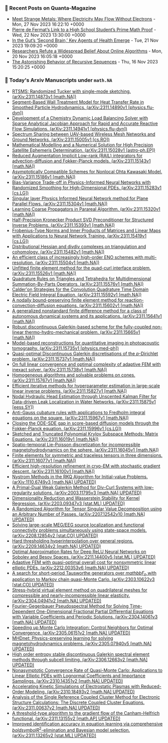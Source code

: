 ### 📝 Recent Posts on Quanta-Magazine
<!-- quanta starts -->
* <a href="https://www.quantamagazine.org/meet-strange-metals-where-electricity-may-flow-without-electrons-20231127/">Meet Strange Metals: Where Electricity May Flow Without Electrons</a> - Mon, 27 Nov 2023 16:22:10 +0000
* <a href="https://www.quantamagazine.org/pierre-de-fermats-link-to-a-high-school-students-prime-math-proof-20231122/">Pierre de Fermat’s Link to a High School Student’s Prime Math Proof</a> - Wed, 22 Nov 2023 13:30:00 +0000
* <a href="https://www.quantamagazine.org/in-the-guts-second-brain-key-agents-of-health-emerge-20231121/">In the Gut’s ‘Second Brain,’ Key Agents of Health Emerge</a> - Tue, 21 Nov 2023 19:09:20 +0000
* <a href="https://www.quantamagazine.org/researchers-refute-a-widespread-belief-about-online-algorithms-20231120/">Researchers Refute a Widespread Belief About Online Algorithms</a> - Mon, 20 Nov 2023 16:05:18 +0000
* <a href="https://www.quantamagazine.org/the-astonishing-behavior-of-recursive-sequences-20231116/">The Astonishing Behavior of Recursive Sequences</a> - Thu, 16 Nov 2023 15:20:25 +0000
<!-- quanta ends -->
### 📝 Today's Arxiv Manuscripts under ``math.NA``
<!-- arxiv-math-na starts -->
* <a href="http://arxiv.org/abs/2311.14873">RTSMS: Randomized Tucker with single-mode sketching. (arXiv:2311.14873v1 [math.NA])</a>
* <a href="http://arxiv.org/abs/2311.14890">Segment-Based Wall Treatment Model for Heat Transfer Rate in Smoothed Particle Hydrodynamics. (arXiv:2311.14890v1 [physics.flu-dyn])</a>
* <a href="http://arxiv.org/abs/2311.14941">Development of a Chemistry Dynamic Load Balancing Solver with Sparse Analytical Jacobian Approach for Rapid and Accurate Reactive Flow Simulations. (arXiv:2311.14941v1 [physics.flu-dyn])</a>
* <a href="http://arxiv.org/abs/2311.15005">Spectrum Sharing between UAV-based Wireless Mesh Networks and Ground Networks. (arXiv:2311.15005v1 [cs.RO])</a>
* <a href="http://arxiv.org/abs/2311.15028">Mathematical Modelling and a Numerical Solution for High Precision Satellite Ephemeris Determination. (arXiv:2311.15028v1 [astro-ph.EP])</a>
* <a href="http://arxiv.org/abs/2311.15143">Reduced Augmentation Implicit Low-rank (RAIL) integrators for advection-diffusion and Fokker-Planck models. (arXiv:2311.15143v1 [math.NA])</a>
* <a href="http://arxiv.org/abs/2311.15186">Asymptotically Compatible Schemes for Nonlocal Ohta Kawasaki Model. (arXiv:2311.15186v1 [math.NA])</a>
* <a href="http://arxiv.org/abs/2311.15283">Bias-Variance Trade-off in Physics-Informed Neural Networks with Randomized Smoothing for High-Dimensional PDEs. (arXiv:2311.15283v1 [cs.LG])</a>
* <a href="http://arxiv.org/abs/2311.15304">Singular layer Physics Informed Neural Network method for Plane Parallel Flows. (arXiv:2311.15304v1 [math.NA])</a>
* <a href="http://arxiv.org/abs/2311.15320">Learning Coarse Propagators in Parareal Algorithm. (arXiv:2311.15320v1 [math.NA])</a>
* <a href="http://arxiv.org/abs/2311.15393">Half-Precision Kronecker Product SVD Preconditioner for Structured Inverse Problems. (arXiv:2311.15393v1 [math.NA])</a>
* <a href="http://arxiv.org/abs/2311.15419">Frobenius-Type Norms and Inner Products of Matrices and Linear Maps with Applications to Neural Network Training. (arXiv:2311.15419v1 [cs.LG])</a>
* <a href="http://arxiv.org/abs/2311.15482">Distributional Hessian and divdiv complexes on triangulation and cohomology. (arXiv:2311.15482v1 [math.NA])</a>
* <a href="http://arxiv.org/abs/2311.15504">An efficient class of increasingly high-order ENO schemes with multi-resolution. (arXiv:2311.15504v1 [math.NA])</a>
* <a href="http://arxiv.org/abs/2311.15526">Unfitted finite element method for the quad-curl interface problem. (arXiv:2311.15526v1 [math.NA])</a>
* <a href="http://arxiv.org/abs/2311.15576">Quadrature Rules on Triangles and Tetrahedra for Multidimensional Summation-By-Parts Operators. (arXiv:2311.15576v1 [math.NA])</a>
* <a href="http://arxiv.org/abs/2311.15592">Calder'on Strategies for the Convolution Quadrature Time Domain Electric Field Integral Equation. (arXiv:2311.15592v1 [math.NA])</a>
* <a href="http://arxiv.org/abs/2311.15602">A nodally bound-preserving finite element method for reaction-convection-diffusion equations. (arXiv:2311.15602v1 [math.NA])</a>
* <a href="http://arxiv.org/abs/2311.15641">A generalized nonstandard finite difference method for a class of autonomous dynamical systems and its applications. (arXiv:2311.15641v1 [math.NA])</a>
* <a href="http://arxiv.org/abs/2311.15665">Robust discontinuous Galerkin-based scheme for the fully-coupled non-linear thermo-hydro-mechanical problem. (arXiv:2311.15665v1 [math.NA])</a>
* <a href="http://arxiv.org/abs/2311.15735">Model-based reconstructions for quantitative imaging in photoacoustic tomography. (arXiv:2311.15735v1 [physics.med-ph])</a>
* <a href="http://arxiv.org/abs/2311.15737">Quasi-optimal Discontinuous Galerkin discretisations of the $p$-Dirichlet problem. (arXiv:2311.15737v1 [math.NA])</a>
* <a href="http://arxiv.org/abs/2311.15738">On full linear convergence and optimal complexity of adaptive FEM with inexact solver. (arXiv:2311.15738v1 [math.NA])</a>
* <a href="http://arxiv.org/abs/2311.15767">Homogeneous algorithms and solvable problems on cones. (arXiv:2311.15767v1 [math.NA])</a>
* <a href="http://arxiv.org/abs/2311.15827">Efficient iterative methods for hyperparameter estimation in large-scale linear inverse problems. (arXiv:2311.15827v1 [math.NA])</a>
* <a href="http://arxiv.org/abs/2311.15875">Nodal Hydraulic Head Estimation through Unscented Kalman Filter for Data-driven Leak Localization in Water Networks. (arXiv:2311.15875v1 [eess.SY])</a>
* <a href="http://arxiv.org/abs/2311.15967">Anti-Gauss cubature rules with applications to Fredholm integral equations on the square. (arXiv:2311.15967v1 [math.NA])</a>
* <a href="http://arxiv.org/abs/2311.15996">Closing the ODE-SDE gap in score-based diffusion models through the Fokker-Planck equation. (arXiv:2311.15996v1 [cs.LG])</a>
* <a href="http://arxiv.org/abs/2311.16019">Sketched and Truncated Polynomial Krylov Subspace Methods: Matrix Equations. (arXiv:2311.16019v1 [math.NA])</a>
* <a href="http://arxiv.org/abs/2311.16045">Spatio-temporal Lie-Poisson discretization for incompressible magnetohydrodynamics on the sphere. (arXiv:2311.16045v1 [math.NA])</a>
* <a href="http://arxiv.org/abs/2311.16077">Finite elements for symmetric and traceless tensors in three dimensions. (arXiv:2311.16077v1 [math.NA])</a>
* <a href="http://arxiv.org/abs/2311.16100">Efficient high-resolution refinement in cryo-EM with stochastic gradient descent. (arXiv:2311.16100v1 [math.NA])</a>
* <a href="http://arxiv.org/abs/1110.6749">Nystrom Methods in the RKQ Algorithm for Initial-value Problems. (arXiv:1110.6749v3 [math.NA] UPDATED)</a>
* <a href="http://arxiv.org/abs/2003.11795">A Primal-Dual Weak Galerkin Method for Div-Curl Systems with low-regularity solutions. (arXiv:2003.11795v3 [math.NA] UPDATED)</a>
* <a href="http://arxiv.org/abs/2203.09347">Dimensionality Reduction and Wasserstein Stability for Kernel Regression. (arXiv:2203.09347v3 [stat.ML] UPDATED)</a>
* <a href="http://arxiv.org/abs/2207.12542">A Randomized Algorithm for Tensor Singular Value Decomposition using an Arbitrary Number of Passes. (arXiv:2207.12542v10 [math.NA] UPDATED)</a>
* <a href="http://arxiv.org/abs/2208.12854">Solving large-scale MEG/EEG source localization and functional connectivity problems simultaneously using state-space models. (arXiv:2208.12854v2 [stat.CO] UPDATED)</a>
* <a href="http://arxiv.org/abs/2209.14634">Hard thresholding hyperinterpolation over general regions. (arXiv:2209.14634v2 [math.NA] UPDATED)</a>
* <a href="http://arxiv.org/abs/2211.14400">Optimal Approximation Rates for Deep ReLU Neural Networks on Sobolev and Besov Spaces. (arXiv:2211.14400v5 [stat.ML] UPDATED)</a>
* <a href="http://arxiv.org/abs/2212.00353">Adaptive FEM with quasi-optimal overall cost for nonsymmetric linear elliptic PDEs. (arXiv:2212.00353v6 [math.NA] UPDATED)</a>
* <a href="http://arxiv.org/abs/2303.10622">A search for short-period Tausworthe generators over $mathbb{F}_b$ with application to Markov chain quasi-Monte Carlo. (arXiv:2303.10622v3 [stat.CO] UPDATED)</a>
* <a href="http://arxiv.org/abs/2304.04941">Stress-hybrid virtual element method on quadrilateral meshes for compressible and nearly-incompressible linear elasticity. (arXiv:2304.04941v2 [math.NA] UPDATED)</a>
* <a href="http://arxiv.org/abs/2304.14061">Fourier-Gegenbauer Pseudospectral Method for Solving Time-Dependent One-Dimensional Fractional Partial Differential Equations with Variable Coefficients and Periodic Solutions. (arXiv:2304.14061v3 [math.NA] UPDATED)</a>
* <a href="http://arxiv.org/abs/2305.06151">Speeding up Monte Carlo Integration: Control Neighbors for Optimal Convergence. (arXiv:2305.06151v2 [math.NA] UPDATED)</a>
* <a href="http://arxiv.org/abs/2305.07940">MHDnet: Physics-preserving learning for solving magnetohydrodynamics problems. (arXiv:2305.07940v5 [math.NA] UPDATED)</a>
* <a href="http://arxiv.org/abs/2306.12663">High order entropy stable discontinuous Galerkin spectral element methods through subcell limiting. (arXiv:2306.12663v2 [math.NA] UPDATED)</a>
* <a href="http://arxiv.org/abs/2310.14351">Nonasymptotic Convergence Rate of Quasi-Monte Carlo: Applications to Linear Elliptic PDEs with Lognormal Coefficients and Importance Samplings. (arXiv:2310.14351v2 [math.NA] UPDATED)</a>
* <a href="http://arxiv.org/abs/2310.18493">Accelerating Kinetic Simulations of Electrostatic Plasmas with Reduced-Order Modeling. (arXiv:2310.18493v2 [math.NA] UPDATED)</a>
* <a href="http://arxiv.org/abs/2311.00637">Analysis of the Single Reference Coupled Cluster Method for Electronic Structure Calculations: The Discrete Coupled Cluster Equations. (arXiv:2311.00637v2 [math.NA] UPDATED)</a>
* <a href="http://arxiv.org/abs/2311.13155">A threshold-type algorithm to the gradient flow of the Canham-Helfrich functional. (arXiv:2311.13155v2 [math.AP] UPDATED)</a>
* <a href="http://arxiv.org/abs/2311.13265">Improved identification accuracy in equation learning via comprehensive $boldsymbol{R^2}$-elimination and Bayesian model selection. (arXiv:2311.13265v2 [stat.ML] UPDATED)</a>
<!-- arxiv-math-na ends -->
